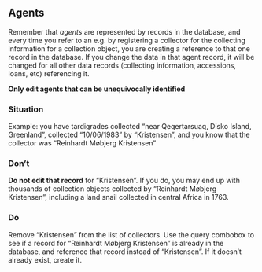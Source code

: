 ## Agents
Remember that *agents* are represented by records in the database, and every time you refer to an e.g. by registering a collector for the collecting information for a collection object, you are creating a reference to that one record in the database. If you change the data in that agent record, it will be changed for all other data records (collecting information, accessions, loans, etc) referencing it.

**Only edit agents that can be unequivocally identified**

### Situation
Example: you have tardigrades collected “near Qeqertarsuaq, Disko Island, Greenland”, collected “10/06/1983” by “Kristensen”, and you know that the collector was “Reinhardt Møbjerg Kristensen”
### Don’t
 **Do not edit that record**  for “Kristensen”. If you do, you may end up with thousands of collection objects collected by “Reinhardt Møbjerg Kristensen”, including a land snail collected in central Africa in 1763.
### Do
Remove “Kristensen” from the list of collectors. Use the query combobox to see if a record for “Reinhardt Møbjerg Kristensen” is already in the database, and reference that record instead of “Kristensen”. If it doesn’t already exist, create it.
